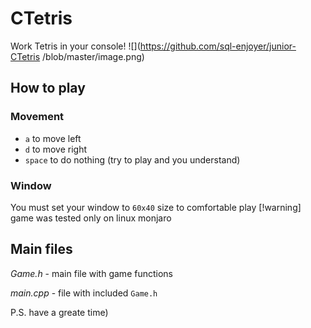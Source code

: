 # CTetris
Work Tetris in your console!
![](https://github.com/sql-enjoyer/junior-CTetris
/blob/master/image.png)

## How to play
### Movement
- `a` to move left
- `d` to move right
- `space` to do nothing (try to play and you understand)

### Window
You must set your window to `60x40` size to comfortable play
[!warning] game was tested only on linux monjaro

## Main files
*Game.h* - main file with game functions

*main.cpp* - file with included `Game.h`

P.S. have a greate time)